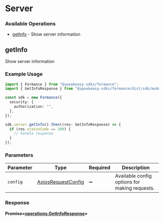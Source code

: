 # Server

### Available Operations

* [getInfo](#getinfo) - Show server information

## getInfo

Show server information

### Example Usage

```typescript
import { Formance } from "@speakeasy-sdks/formance";
import { GetInfoResponse } from "@speakeasy-sdks/formance/dist/sdk/models/operations";

const sdk = new Formance({
  security: {
    authorization: "",
  },
});

sdk.server.getInfo().then((res: GetInfoResponse) => {
  if (res.statusCode == 200) {
    // handle response
  }
});
```

### Parameters

| Parameter                                                    | Type                                                         | Required                                                     | Description                                                  |
| ------------------------------------------------------------ | ------------------------------------------------------------ | ------------------------------------------------------------ | ------------------------------------------------------------ |
| `config`                                                     | [AxiosRequestConfig](https://axios-http.com/docs/req_config) | :heavy_minus_sign:                                           | Available config options for making requests.                |


### Response

**Promise<[operations.GetInfoResponse](../../models/operations/getinforesponse.md)>**

